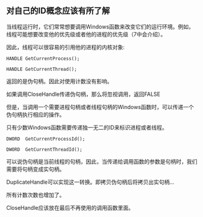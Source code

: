## 对自己的ID概念应该有所了解

当线程运行时，它们常常想要调用Windows函数来改变它们的运行环境。例如，线程可能想要改变他的优先级或者他的进程的优先级（7中会介绍）。

因此，线程可以很容易的引用他的进程的内核对象:

`HANDLE	GetCurrentProcess();`

`HANDLE GetCurrentThread();`

返回的是伪句柄。因此对使用计数没有影响。

如果调用CloseHandle传递伪句柄，那么将忽视调用，返回FALSE



但是，当调用一个需要进程句柄或者线程句柄的Windows函数时，可以传递一个伪句柄执行相应的操作。

只有少数Windows函数需要传递独一无二的ID来标识进程或者线程。

`DWORD	GetCurrentProcessId();`

`DWORD	GetCurrentThreadId();`

可以说伪句柄是当前线程的句柄，因此，当传递给调用函数的参数是句柄时，我们需要将句柄变成实句柄。

DuplicateHandle可以实现这一转换。即拷贝伪句柄后将拷贝出实句柄...

所有计数次数也增加了。

CloseHandle应该放在最后不再使用的调用函数里面。